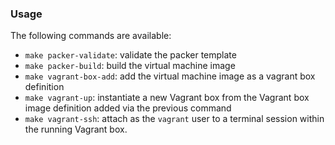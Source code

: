 ### Usage

The following commands are available:

* `make packer-validate`: validate the packer template
* `make packer-build`: build the virtual machine image
* `make vagrant-box-add`: add the virtual machine image as a vagrant box definition
* `make vagrant-up`: instantiate a new Vagrant box from the Vagrant box image definition added via the previous command
* `make vagrant-ssh`: attach as the `vagrant` user to a terminal session within the running Vagrant box.